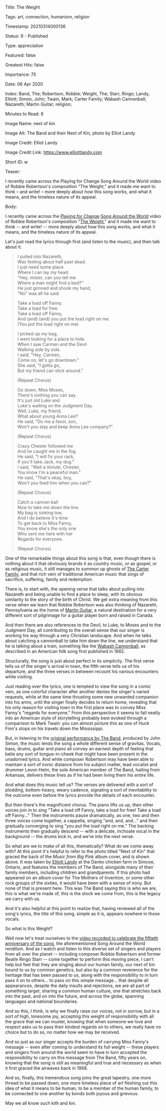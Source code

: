 Title:  The Weight

Tags:   art, connection, humanism, religion

Timestamp: 20210314000136

Status: 9 - Published

Type:   appreciation

Featured: false

Greatest Hits: false

Importance: 75

Date:   06 Apr 2020

Index:  Band, The; Robertson, Robbie; Weight, The; Starr, Ringo; Landy, Elliott; Simon, John; Twain, Mark; Carter Family; Wabash Cannonball; Nazareth; Martin Guitar; religion; 

Minutes to Read: 8

Image Name: next of kin

Image Alt: The Band and their Next of Kin, photo by Elliot Landy

Image Credit: Elliot Landy

Image Credit Link: https://www.elliottlandy.com

Short ID: w

Teaser: 

I recently came across the Playing for Change Song Around the World video of Robbie Robertson's composition “The Weight,” and it made me want to think – and write! – more deeply about how this song works, and what it means, and the timeless nature of its appeal.


Body: 

I recently came across the [Playing for Change][pfc] [Song Around the World][satw] video of Robbie Robertson's composition "[The Weight][weight1]," and it made me want to think -- and write! -- more deeply about how this song works, and what it means, and the timeless nature of its appeal. 

Let's just read the lyrics through first (and listen to the music), and then talk about it. 

> I pulled into Nazareth,    
> Was feeling about half past dead.    
> I just need some place     
> Where I can lay my head.    
> "Hey, mister, can you tell me     
> Where a man might find a bed?"    
> He just grinned and shook my hand,    
> "No" was all he said.    
>     
> Take a load off Fanny.    
> Take a load for free.      
> Take a load off Fanny,     
> And (and) (and) you put the load right on me.    
> (You put the load right on me)    
>     
> I picked up my bag,   
> I went looking for a place to hide.    
> When I saw Carmen and the Devil    
> Walking side by side.    
> I said, "Hey, Carmen,    
> Come on, let's go downtown."    
> She said, "I gotta go,    
> But my friend can stick around."    
>     
> (Repeat Chorus)   
>     
> Go down, Miss Moses,     
> There's nothing you can say.    
> It's just old Luke and   
> Luke's waiting on the Judgment Day.      
> Well, Luke, my friend,     
> What about young Anna Lee?    
> He said, "Do me a favor, son,     
> Won't you stay and keep Anna Lee company?"    
>     
> (Repeat Chorus)   
>     
> Crazy Chester followed me     
> And he caught me in the fog.     
> He said, "I will fix your rack,   
> If you'll take Jack, my dog."    
> I said, "Wait a minute, Chester,    
> You know I'm a peaceful man."    
> He said, "That's okay, boy,    
> Won't you feed him when you can?"    
>     
> (Repeat Chorus)    
>     
> Catch a cannon ball    
> Now to take me down the line.    
> My bag is sinking low,  
> And I do believe it's time    
> To get back to Miss Fanny,   
> You know she's the only one    
> Who sent me here with her   
> Regards for everyone.    
>     
> (Repeat Chorus)   

One of the remarkable things about this song is that, even though there is nothing about it that obviously brands it as country music, or as gospel, or as religious music, it still manages to summon up ghosts of [The Carter Family][carter], and that rich vein of traditional American music that sings of sacrifice, suffering, family and redemption. 

There is, to start with, the opening verse that talks about pulling into Nazareth and being unable to find a place to sleep, with its obvious similarity to the story of the birth of Christ.   We get extra meaning from this verse when we learn that Robbie Robertson was also thinking of Nazareth, Pennsylvania as the home of [Martin Guitar][martin], a natural destination for a very different sort of pilgrimage for a guitar player born and raised in Canada.   

And then there are also references to the Devil, to Luke, to Moses and to the Judgment Day, all contributing to the overall sense that our singer is working his way through a very Christian landscape. And when he talks about catching a cannonball to take him down the line, we understand that he is talking about a train, something like the [Wabash Cannonball][wabash], as described in an American folk song first published in 1882.

Structurally, the song is just about perfect in its simplicity. The first verse tells us of the singer's arrival in town, the fifth verse tells us of his departure, and the three verses in between recount his various encounters while visiting. 

Just reading over the lyrics, one is tempted to view the song in a comic vein, as one colorful character after another denies the singer's varied requests, while at the same time thrusting some new unwanted companion into his arms, until the singer finally decides to return home, revealing that his only reason for visiting town in the first place was to convey Miss Fanny's "regards for everyone." From this perspective it seems to fall neatly into an American style of storytelling probably best evoked through a comparison to Mark Twain: you can almost picture this as one of Huck Finn's stops on his travels down the Mississippi.  

But, in listening to the [original performance by The Band][apple], produced by John Simon, the music lends the song a whole different sense of gravitas. Vocals, bass, drums, guitar and piano all convey an earnest depth of feeling that belie any sort of tongue-in-cheek that might have been present in the unadorned lyrics. And while composer Robertson may have been able to maintain a sort of ironic distance from his subject matter, lead vocalist and drummer Levon Helm, the sole American member of The Band, hailing from Arkansas, delivers these lines as if he had been living them his entire life. 

And what does this music tell us? The verses are delivered with a sort of plodding, bottom-heavy, weary cadence, signaling a sort of inevitability to the outcome even before the lyrics provide the details of each encounter. 

But then there's the magnificent chorus. The piano lifts us up, then other voices join in to sing "Take a load off Fanny, take a load for free! Take a load off Fanny..." Then the instruments pause dramatically, as one, two and then three voices come together, a cappella, singing "and, and, and..." and then gradually converging to sing "you put the load right on me." The  backing instruments then gradually descend -- with a delicate, inchoate vocal in the background -- the drums kick in, and we're into the next verse. 

So what are we to make of all this, thematically? What do we come away with? At this point it's helpful to refer to the  photo titled "Next of Kin" that graced the back of the *Music from Big Pink* album cover, and is shown above. It was taken by [Elliott Landy][landy] at the Danko chicken farm in Simcoe, Ontario, and features the members of The Band, alongside many of their family members, including children and grandparents. If this photo had appeared on an album cover for The Mothers of Invention, or some other rock groups of the sixties, it would have been with a sense of irony. But none of that is present here. This was The Band saying this is who we are, this is what we're made of, this is the stock we come from, this is the legacy we carry with us. 

And it's also helpful at this point to realize that, having reviewed all of the song's lyrics, the title of this song, simple as it is, appears nowhere in those vocals. 

So what is this Weight? 

Well now let's treat ourselves to the [video recorded to celebrate the fiftieth anniversary of the song][video], the aforementioned Song Around the World rendition. And as I watch and listen to this diverse set of singers and players from all over the planet -- including composer Robbie Robertson and former Beatle Ringo Starr -- come together to perform this moving piece, I can't help but feel that they are singing about our human family, our next of kin bound to us by common genetics, but also by a common reverence for the heritage that has been passed to us, along with the responsibility to in turn pass it on to others... to pass on this simple message... that despite all appearances, despite the daily insults and rejections, we are all part of something larger, sharing a common human culture, one that stretches back into the past, and on into the future, and across the globe, spanning languages and national boundaries. 

And so this, I think, is why we finally raise our voices, not in sorrow, but in a sort of high, lonesome joy, accepting this weight of responsibility with all the grace that we can muster, knowing that when someone we love and respect asks us to pass their kindest regards on to others, we really have no choice but to do so, no matter how we may be received. 

And so just as our singer accepts the burden of carrying Miss Fanny's message -- even after coming to understand its full weight -- these players and singers from around the world seem to have in turn accepted the responsibility to carry on this message from The Band, fifty years on, knowing that the song is still as meaningful and true and necessary as when it first graced the airwaves back in 1968.

And so, finally, this tremendous song joins the great tapestry, one more thread to be passed down, one more timeless piece of art fleshing out this idea of what it means to be human, to be a member of the human family, to be connected to one another by bonds both joyous and grievous. 

May we all know such kith and kin. 

[carter]: https://en.wikipedia.org/wiki/Carter_Family
[landy]: https://www.elliottlandy.com
[martin]: https://www.martinguitar.com
[pfc]: https://playingforchange.com
[satw]: https://www.youtube.com/playlist?list=PLC122061BDC373B4B
[weight1]: https://en.wikipedia.org/wiki/The_Weight
[apple]: https://music.apple.com/us/album/the-weight-remastered/1440841468?i=1440841469
[video]: https://youtu.be/ph1GU1qQ1zQ
[nextofkin]: https://theband.hiof.no/band_pictures/next_of_kin_tr.html
[wabash]: https://en.wikipedia.org/wiki/Wabash_Cannonball
